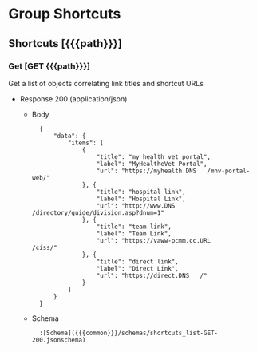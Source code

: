 # Group Shortcuts

## Shortcuts [{{{path}}}]

### Get [GET {{{path}}}]

Get a list of objects correlating link titles and shortcut URLs

+ Response 200 (application/json)

    + Body

            {
                "data": {
                    "items": [
                        {
                            "title": "my health vet portal",
                            "label": "MyHealtheVet Portal",
                            "url": "https://myhealth.DNS   /mhv-portal-web/"
                        }, {
                            "title": "hospital link",
                            "label": "Hospital Link",
                            "url": "http://www.DNS   /directory/guide/division.asp?dnum=1"
                        }, {
                            "title": "team link",
                            "label": "Team Link",
                            "url": "https://vaww-pcmm.cc.URL       /ciss/"
                        }, {
                            "title": "direct link",
                            "label": "Direct Link",
                            "url": "https://direct.DNS   /"
                        }
                    ]
                }
            }

    + Schema

            :[Schema]({{{common}}}/schemas/shortcuts_list-GET-200.jsonschema)


